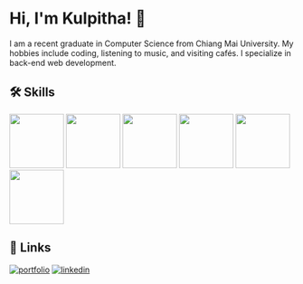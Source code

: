 # Hi, I'm Kulpitha! 🙂
I am a recent graduate in Computer Science from Chiang Mai University. My hobbies include coding, listening to music, and visiting cafés. I specialize in back-end web development.

## 🛠 Skills

<img src="https://upload.wikimedia.org/wikipedia/commons/thumb/3/38/HTML5_Badge.svg" width="96">
<img src="https://upload.wikimedia.org/wikipedia/commons/d/d5/CSS3_logo_and_wordmark.svg" width="96">
<img src="https://encrypted-tbn0.gstatic.com/images?q=tbn:ANd9GcTx6bItCDw_xt1e6Z2XUHC0OwUmdhfkLEBHKg&s" width="96">
<img src="https://upload.wikimedia.org/wikipedia/commons/thumb/a/a7/React-icon.svg/862px-React-icon.svg.png" width="96">
<img src="https://upload.wikimedia.org/wikipedia/commons/d/d9/Node.js_logo.svg" width="96">
<img src="https://cdn-icons-png.freepik.com/256/13941/13941314.png?semt=ais_hybrid" width="96">


## 🔗 Links
[![portfolio](https://img.shields.io/badge/my_portfolio-000?style=for-the-badge&logo=ko-fi&logoColor=white)](https://katherineoelsner.com/)
[![linkedin](https://img.shields.io/badge/linkedin-0A66C2?style=for-the-badge&logo=linkedin&logoColor=white)](https://www.linkedin.com/)

